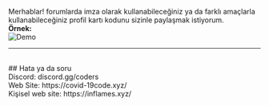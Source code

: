 Merhablar! forumlarda imza olarak kullanabileceğiniz ya da farklı amaçlarla kullanabileceğiniz profil kartı kodunu sizinle paylaşmak istiyorum.
<br>
<b>Örnek:</b><br>
![Demo](https://cdn.discordapp.com/attachments/918598207938916402/918598704078946374/unknown.png)
<br>
<hr>
<br>
## Hata ya da soru 
<br>
Discord: discord.gg/coders<br>
Web Site: https://covid-19code.xyz/<br>
Kişisel web site: https://inflames.xyz/
